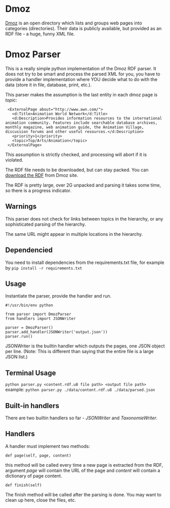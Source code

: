 Dmoz
====
[Dmoz](http://www.dmoz.org) is an open directory which lists and groups web pages into categories (directories). Their data is publicly available, but provided as an RDF file - a huge, funny XML file.

Dmoz Parser
========

This is a really simple python implementation of the Dmoz RDF parser. It does not try to be smart and process the parsed XML for you, you have to provide a handler implementation where YOU decide what to do with the data (store it in file, database, print, etc.).

This parser makes the assumption is the last entity in each dmoz page is _topic_:

     <ExternalPage about="http://www.awn.com/">
       <d:Title>Animation World Network</d:Title>
       <d:Description>Provides information resources to the international animation community. Features include searchable database archives, monthly magazine, web animation guide, the Animation Village, discussion forums and other useful resources.</d:Description>
       <priority>1</priority>
       <topic>Top/Arts/Animation</topic>
     </ExternalPage>

This assumption is strictly checked, and processing will abort if it is violated.

The RDF file needs to be downloaded, but can stay packed. You can [download the RDF](http://rdf.dmoz.org/rdf/content.rdf.u8.gz) from Dmoz site.

The RDF is pretty large, over 2G unpacked and parsing it takes some time, so there is a progress indicator.

Warnings
--------

This parser does not check for links between topics in the hierarchy, or any sophisticated parsing of the hierarchy.

The same URL might appear in multiple locations in the hierarchy.

Dependencied
------------
You need to install dependencies from the requirements.txt file, for example by `pip install -r requirements.txt`

Usage
-----
Instantiate the parser, provide the handler and run.

    #!/usr/bin/env python

    from parser import DmozParser
    from handlers import JSONWriter

    parser = DmozParser()
    parser.add_handler(JSONWriter('output.json'))
    parser.run()

JSONWriter is the builtin handler which outputs the pages, one JSON object per line.
(Note: This is different than saying that the entire file is a large JSON list.)

Terminal Usage
--------------
`python parser.py <content.rdf.u8 file path> <output file path>`
example: `python parser.py ./data/content.rdf.u8 ./data/parsed.json`

Built-in handlers
-----------------
There are two builtin handlers so far - _JSONWriter_ and _TaxonomieWriter_.

Handlers
--------
A handler must implement two methods:

    def page(self, page, content)

this method will be called every time a new page is extracted from the RDF, argument _page_ will contain the URL of the page and _content_ will contain a dictionary of page content.

    def finish(self)

The finish method will be called after the parsing is done. You may want to clean up here, close the files, etc.
